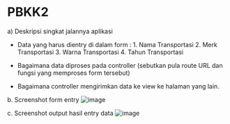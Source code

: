# PBKK2
a) Deskripsi singkat jalannya aplikasi
- Data yang harus dientry di dalam form :
      1. Nama Transportasi
      2. Merk Transportasi
      3. Warna Transportasi
      4. Tahun Transportasi
      
- Bagaimana data diproses pada controller (sebutkan pula route URL dan fungsi yang memproses form tersebut)

- Bagaimana controller mengirimkan data ke view ke halaman yang lain.

b. Screenshot form entry
  ![image](https://user-images.githubusercontent.com/32873367/54905810-7c02a880-4f14-11e9-9a51-2a0594ca2362.png)
  
c. Screenshot output hasil entry data
  ![image](https://user-images.githubusercontent.com/32873367/54905852-9177d280-4f14-11e9-8b14-499e330d052e.png)
